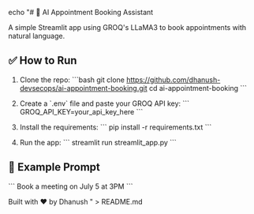 echo "# 🤖 AI Appointment Booking Assistant

A simple Streamlit app using GROQ's LLaMA3 to book appointments with natural language.

## ✅ How to Run

1. Clone the repo:
\`\`\`bash
git clone https://github.com/dhanush-devsecops/ai-appointment-booking.git
cd ai-appointment-booking
\`\`\`

2. Create a \`.env\` file and paste your GROQ API key:
\`\`\`
GROQ_API_KEY=your_api_key_here
\`\`\`

3. Install the requirements:
\`\`\`
pip install -r requirements.txt
\`\`\`

4. Run the app:
\`\`\`
streamlit run streamlit_app.py
\`\`\`

## 💬 Example Prompt

\`\`\`
Book a meeting on July 5 at 3PM
\`\`\`

Built with ❤️ by Dhanush
" > README.md

